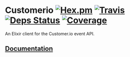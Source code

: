 # Customerio [![Hex.pm](https://img.shields.io/hexpm/v/customerio.svg)](https://hex.pm/packages/customerio) [![Travis](https://img.shields.io/travis/Virviil/customerio.svg)](https://travis-ci.org/Virviil/customerio) [![Deps Status](https://beta.hexfaktor.org/badge/all/github/Virviil/customerio.svg)](https://beta.hexfaktor.org/github/Virviil/customerio) [![Coverage](http://inch-ci.org/github/virviil/customerio.svg)](http://inch-ci.org/github/virviil/customerio)



An Elixir client for the Customer.io event API.

## [Documentation](https://hexdocs.pm/customerio)
